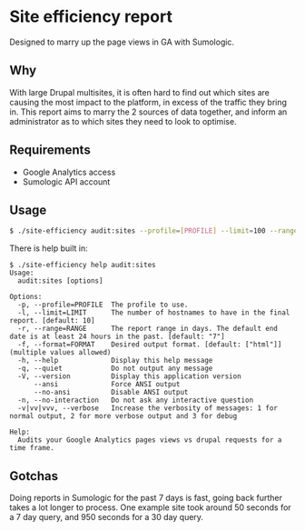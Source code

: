 # Site efficiency report

Designed to marry up the page views in GA with Sumologic.

## Why

With large Drupal multisites, it is often hard to find out which sites are causing the most impact to the platform, in excess of the traffic they bring in. This report aims to marry the 2 sources of data together, and inform an administrator as to which sites they need to look to optimise.

## Requirements

* Google Analytics access
* Sumologic API account

## Usage

```bash
$ ./site-efficiency audit:sites --profile=[PROFILE] --limit=100 --range=7 --format=html -v
```

There is help built in:

```
$ ./site-efficiency help audit:sites
Usage:
  audit:sites [options]

Options:
  -p, --profile=PROFILE  The profile to use.
  -l, --limit=LIMIT      The number of hostnames to have in the final report. [default: 10]
  -r, --range=RANGE      The report range in days. The default end date is at least 24 hours in the past. [default: "7"]
  -f, --format=FORMAT    Desired output format. [default: ["html"]] (multiple values allowed)
  -h, --help             Display this help message
  -q, --quiet            Do not output any message
  -V, --version          Display this application version
      --ansi             Force ANSI output
      --no-ansi          Disable ANSI output
  -n, --no-interaction   Do not ask any interactive question
  -v|vv|vvv, --verbose   Increase the verbosity of messages: 1 for normal output, 2 for more verbose output and 3 for debug

Help:
  Audits your Google Analytics pages views vs drupal requests for a time frame.
```

## Gotchas

Doing reports in Sumologic for the past 7 days is fast, going back further takes a lot longer to process. One example site took around 50 seconds for a 7 day query, and 950 seconds for a 30 day query.